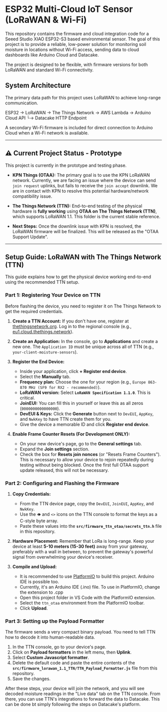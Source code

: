 # ESP32 Multi-Cloud IoT Sensor (LoRaWAN & Wi-Fi)

This repository contains the firmware and cloud integration code for a Seeed Studio XIAO ESP32-S3 based environmental sensor. The goal of this project is to provide a reliable, low-power solution for monitoring soil moisture in locations without Wi-Fi access, sending data to cloud dashboards like Arduino Cloud and Datacake.

The project is designed to be flexible, with firmware versions for both LoRaWAN and standard Wi-Fi connectivity.

## System Architecture

The primary data path for this project uses LoRaWAN to achieve long-range communication.

ESP32 -> LoRaWAN -> The Things Network -> AWS Lambda -> Arduino Cloud API
└-> Datacake HTTP Endpoint

A secondary Wi-Fi firmware is included for direct connection to Arduino Cloud when a Wi-Fi network is available.

---

## ⚠️ Current Project Status - Prototype

This project is currently in the prototype and testing phase.

* **KPN Things (OTAA):** The primary goal is to use the KPN LoRaWAN network. Currently, we are facing an issue where the device can send `join request` uplinks, but fails to receive the `join accept` downlink. We are in contact with KPN to resolve this potential hardware/network compatibility issue.

* **The Things Network (TTN):** End-to-end testing of the physical hardware is **fully working** using **OTAA on The Things Network (TTN)**, which supports LoRaWAN 1.1. This folder is the current stable reference.

* **Next Steps:** Once the downlink issue with KPN is resolved, the LoRaWAN firmware will be finalized. This will be released as the "OTAA Support Update".

---

## Setup Guide: LoRaWAN with The Things Network (TTN)

This guide explains how to get the physical device working end-to-end using the recommended TTN setup.

### Part 1: Registering Your Device on TTN

Before flashing the device, you need to register it on The Things Network to get the required credentials.

1.  **Create a TTN Account:** If you don't have one, register at [thethingsnetwork.org](https://www.thethingsnetwork.org/get-started). Log in to the regional console (e.g., [eu1.cloud.thethings.network](https://eu1.cloud.thethings.network/)).

2.  **Create an Application:** In the console, go to **Applications** and create a new one. The `Application ID` must be unique across all of TTN (e.g., `your-client-moisture-sensors`).

3.  **Register the End Device:**
    * Inside your application, click **+ Register end device**.
    * Select the **Manually** tab.
    * **Frequency plan:** Choose the one for your region (e.g., `Europe 863-870 MHz (SF9 for RX2 - recommended)`).
    * **LoRaWAN version:** Select **`LoRaWAN Specification 1.1.0`**. This is critical.
    * **JoinEUI:** You can fill this in yourself or leave this as all zeros (`0000000000000000`).
    * **DevEUI & Keys:** Click the **Generate** button next to `DevEUI`, `AppKey`, and `NwkKey` to have TTN create them for you.
    * Give the device a memorable ID and click **Register end device**.

4.  **Enable Frame Counter Resets (For Development ONLY):**
    * On your new device's page, go to the **General settings** tab.
    * Expand the **Join settings** section.
    * Check the box for **Resets join nonces** (or "Resets Frame Counters"). This is necessary to allow your device to rejoin repeatedly during testing without being blocked. Once the first full OTAA support update released, this will not be necessary.

### Part 2: Configuring and Flashing the Firmware

1.  **Copy Credentials:**
    * From the TTN device page, copy the `DevEUI`, `JoinEUI`, `AppKey`, and `NwkKey`.
    * Use the `👁️` and `<>` icons on the TTN console to format the keys as a C-style byte array.
    * Paste these values into the **`src/firmware_ttn_otaa/secrets_ttn.h`** file in this repository.

2.  **Hardware Placement:** Remember that LoRa is long-range. Keep your device at least **5-10 meters (15-30 feet)** away from your gateway, preferably with a wall in between, to prevent the gateway's powerful signal from overwhelming your device's receiver.

3.  **Compile and Upload:**
    * It is recommended to use [PlatformIO](https://platformio.org/) to build this project. Arduino IDE is possible too.
    * Currently, it's an Arduino IDE (.ino) file. To use in PlatformIO, change the extension to .cpp
    * Open this project folder in VS Code with the PlatformIO extension.
    * Select the `ttn_otaa` environment from the PlatformIO toolbar.
    * Click **Upload**.

### Part 3: Setting up the Payload Formatter

The firmware sends a very compact binary payload. You need to tell TTN how to decode it into human-readable data.

1.  In the TTN console, go to your device's page.
2.  Click on **Payload formatters** in the left menu, then **Uplink**.
3.  Select **Custom Javascript formatter**.
4.  Delete the default code and paste the entire contents of the **`src/firmware_lorawan_1.1_TTN/TTN_Payload_Formatter.js`** file from this repository.
5.  Save the changes.

After these steps, your device will join the network, and you will see decoded moisture readings in the "Live data" tab on the TTN console. From there, you can use TTN's integrations to forward the data to Datacake. This can be done bt simply following the steps on Datacake's platform.
